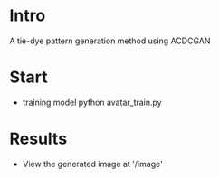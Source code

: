 # Intro

A tie-dye pattern generation method using ACDCGAN

# Start

* training model python avatar_train.py

# Results

* View the generated image at '/image'


 
